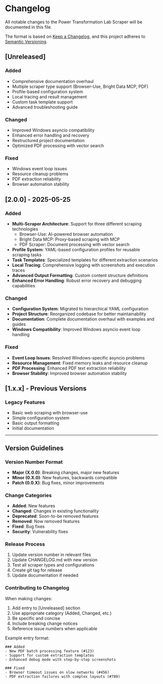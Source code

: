 # Changelog

All notable changes to the Power Transformation Lab Scraper will be documented in this file.

The format is based on [Keep a Changelog](https://keepachangelog.com/en/1.0.0/),
and this project adheres to [Semantic Versioning](https://semver.org/spec/v2.0.0.html).

## [Unreleased]

### Added
- Comprehensive documentation overhaul
- Multiple scraper type support (Browser-Use, Bright Data MCP, PDF)
- Profile-based configuration system
- Local tracing and result management
- Custom task template support
- Advanced troubleshooting guide

### Changed
- Improved Windows asyncio compatibility
- Enhanced error handling and recovery
- Restructured project documentation
- Optimized PDF processing with vector search

### Fixed
- Windows event loop issues
- Resource cleanup problems
- PDF extraction reliability
- Browser automation stability

## [2.0.0] - 2025-05-25

### Added
- **Multi-Scraper Architecture**: Support for three different scraping technologies
  - Browser-Use: AI-powered browser automation
  - Bright Data MCP: Proxy-based scraping with MCP
  - PDF Scraper: Document processing with vector search
- **Profile System**: YAML-based configuration profiles for reusable scraping tasks
- **Task Templates**: Specialized templates for different extraction scenarios
- **Local Tracing**: Comprehensive logging with screenshots and execution traces
- **Advanced Output Formatting**: Custom content structure definitions
- **Enhanced Error Handling**: Robust error recovery and debugging capabilities

### Changed
- **Configuration System**: Migrated to hierarchical YAML configuration
- **Project Structure**: Reorganized codebase for better maintainability
- **Documentation**: Complete documentation overhaul with examples and guides
- **Windows Compatibility**: Improved Windows asyncio event loop handling

### Fixed
- **Event Loop Issues**: Resolved Windows-specific asyncio problems
- **Resource Management**: Fixed memory leaks and resource cleanup
- **PDF Processing**: Enhanced PDF text extraction reliability
- **Browser Stability**: Improved browser automation stability

## [1.x.x] - Previous Versions

### Legacy Features
- Basic web scraping with browser-use
- Simple configuration system
- Basic output formatting
- Initial documentation

---

## Version Guidelines

### Version Number Format
- **Major (X.0.0)**: Breaking changes, major new features
- **Minor (0.X.0)**: New features, backwards compatible
- **Patch (0.0.X)**: Bug fixes, minor improvements

### Change Categories
- **Added**: New features
- **Changed**: Changes in existing functionality
- **Deprecated**: Soon-to-be removed features
- **Removed**: Now removed features
- **Fixed**: Bug fixes
- **Security**: Vulnerability fixes

### Release Process
1. Update version number in relevant files
2. Update CHANGELOG.md with new version
3. Test all scraper types and configurations
4. Create git tag for release
5. Update documentation if needed

### Contributing to Changelog
When making changes:
1. Add entry to [Unreleased] section
2. Use appropriate category (Added, Changed, etc.)
3. Be specific and concise
4. Include breaking change notices
5. Reference issue numbers when applicable

Example entry format:
```
### Added
- New PDF batch processing feature (#123)
- Support for custom extraction templates
- Enhanced debug mode with step-by-step screenshots

### Fixed
- Browser timeout issues on slow networks (#456)
- PDF extraction failures with complex layouts (#789)
```
